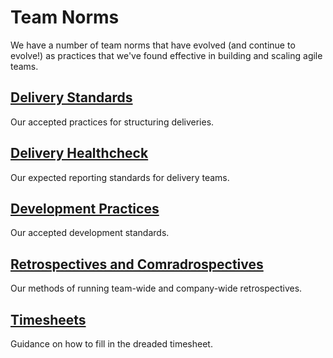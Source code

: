 # Team Norms

We have a number of team norms that have evolved (and continue to evolve!) as practices that we've found effective in building and scaling agile teams.

## [Delivery Standards](delivery_standards.md)

Our accepted practices for structuring deliveries.

## [Delivery Healthcheck](delivery_healthcheck.md)

Our expected reporting standards for delivery teams.

## [Development Practices](development_practices.md)

Our accepted development standards.

## [Retrospectives and Comradrospectives](retrospectives.md)

Our methods of running team-wide and company-wide retrospectives.

## [Timesheets](timesheets.md)

Guidance on how to fill in the dreaded timesheet.
